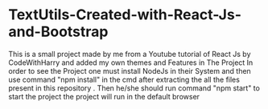# TextUtils-Created-with-React-Js-and-Bootstrap
This is a small project made by me from a Youtube  tutorial of React Js by CodeWithHarry and added my own themes and Features in The Project 
In order to see the Project one must install NodeJs in their System and then use command "npm install" in the cmd after extracting the all the files present in this repository . 
Then he/she should run command "npm start" to start the project the project will run in the default browser 
